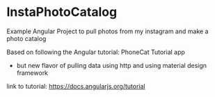 # InstaPhotoCatalog
 Example Angular Project to pull photos from my instagram and make a photo catalog

Based on following the Angular tutorial: PhoneCat Tutorial app
 - but new flavor of pulling data using http and using material design framework

link to tutorial: https://docs.angularjs.org/tutorial
